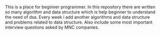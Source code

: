 This is a place for beginner programmer.
In this repository there are written so many algorithm and data structure which is help beginner to understand the need of dsa.
Every week i add another algorithms and data structure and problems related to data structure.
Also include some most important interview questions asked by MNC companies.
